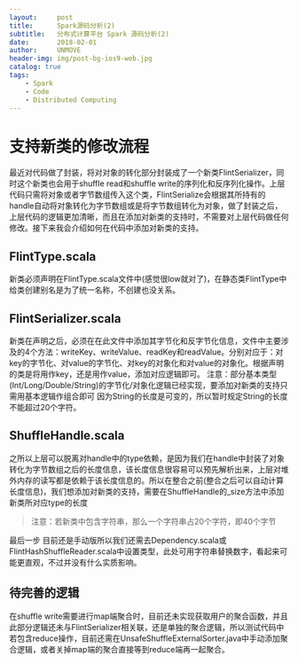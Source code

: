 ```yaml
---
layout:     post
title:      Spark源码分析(2)
subtitle:   分布式计算平台 Spark 源码分析(2)
date:       2018-02-01
author:     UNMOVE
header-img: img/post-bg-ios9-web.jpg
catalog: true
tags:
    - Spark
    - Code
    - Distributed Computing
---
```


# 支持新类的修改流程

最近对代码做了封装，将对对象的转化部分封装成了一个新类FlintSerializer，同时这个新类也会用于shuffle read和shuffle write的序列化和反序列化操作。上层代码只需将对象或者字节数组传入这个类，FlintSerialize会根据其所持有的handle自动将对象转化为字节数组或是将字节数组转化为对象，做了封装之后，上层代码的逻辑更加清晰，而且在添加对新类的支持时，不需要对上层代码做任何修改。接下来我会介绍如何在代码中添加对新类的支持。

## FlintType.scala

新类必须声明在FlintType.scala文件中(感觉很low就对了)，在静态类FlintType中给类创建别名是为了统一名称，不创建也没关系。

## FlintSerializer.scala

新类在声明之后，必须在在此文件中添加其字节化和反字节化信息，文件中主要涉及的4个方法：writeKey、writeValue、readKey和readValue。分别对应于：对key的字节化、对value的字节化、对key的对象化和对value的对象化。根据声明的类是将用作key，还是用作value，添加对应逻辑即可。
注意：部分基本类型(Int/Long/Double/String)的字节化/对象化逻辑已经实现，要添加对新类的支持只需用基本逻辑作组合即可
因为String的长度是可变的，所以暂时规定String的长度不能超过20个字符。

## ShuffleHandle.scala

之所以上层可以脱离对handle中的type依赖，是因为我们在handle中封装了对象转化为字节数组之后的长度信息，该长度信息很容易可以预先解析出来，上层对堆外内存的读写都是依赖于该长度信息的。所以在整合之前(整合之后可以自动计算长度信息)，我们想添加对新类的支持，需要在ShuffleHandle的_size方法中添加新类所对应type的长度

>注意：若新类中包含字符串，那么一个字符串占20个字符，即40个字节

最后一步
目前还是手动版所以我们还需去Dependency.scala或FlintHashShuffleReader.scala中设置类型，此处可用字符串替换数字，看起来可能更直观，不过并没有什么实质影响。

## 待完善的逻辑

在shuffle write需要进行map端聚合时，目前还未实现获取用户的聚合函数，并且此部分逻辑还未与FlintSerializer相关联，还是单独的聚合逻辑，所以测试代码中若包含reduce操作，目前还需在UnsafeShuffleExternalSorter.java中手动添加聚合逻辑，或者关掉map端的聚合直接等到reduce端再一起聚合。